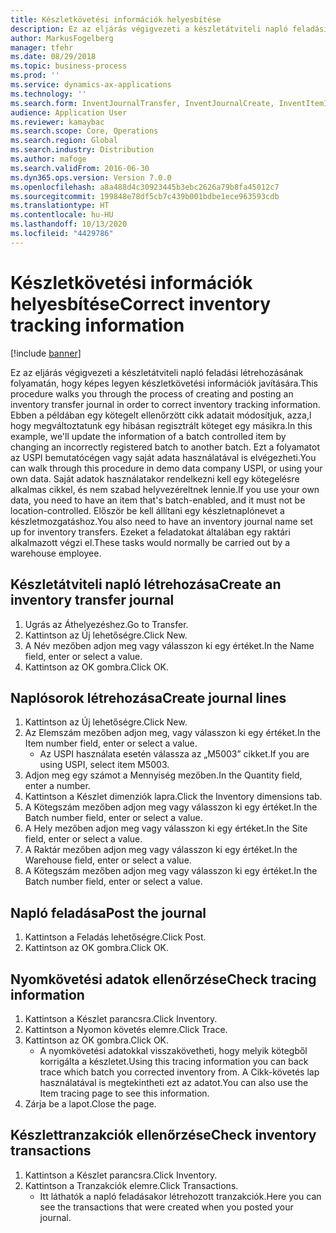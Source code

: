 ```yaml
---
title: Készletkövetési információk helyesbítése
description: Ez az eljárás végigvezeti a készletátviteli napló feladási létrehozásának folyamatán, hogy képes legyen készletkövetési információk javítására.
author: MarkusFogelberg
manager: tfehr
ms.date: 08/29/2018
ms.topic: business-process
ms.prod: ''
ms.service: dynamics-ax-applications
ms.technology: ''
ms.search.form: InventJournalTransfer, InventJournalCreate, InventItemIdLookupSimple, InventBatchIdLookup, InventLocationIdLookup, InventDimTracking, InventTrans
audience: Application User
ms.reviewer: kamaybac
ms.search.scope: Core, Operations
ms.search.region: Global
ms.search.industry: Distribution
ms.author: mafoge
ms.search.validFrom: 2016-06-30
ms.dyn365.ops.version: Version 7.0.0
ms.openlocfilehash: a8a488d4c30923445b3ebc2626a79b8fa45012c7
ms.sourcegitcommit: 199848e78df5cb7c439b001bdbe1ece963593cdb
ms.translationtype: HT
ms.contentlocale: hu-HU
ms.lasthandoff: 10/13/2020
ms.locfileid: "4429786"
---
```

# <a name="correct-inventory-tracking-information"></a><span data-ttu-id="1118b-103">Készletkövetési információk helyesbítése</span><span class="sxs-lookup"><span data-stu-id="1118b-103">Correct inventory tracking information</span></span>

[!include [banner](../../includes/banner.md)]

<span data-ttu-id="1118b-104">Ez az eljárás végigvezeti a készletátviteli napló feladási létrehozásának folyamatán, hogy képes legyen készletkövetési információk javítására.</span><span class="sxs-lookup"><span data-stu-id="1118b-104">This procedure walks you through the process of creating and posting an inventory transfer journal in order to correct inventory tracking information.</span></span> <span data-ttu-id="1118b-105">Ebben a példában egy kötegelt ellenőrzött cikk adatait módosítjuk, azza,l hogy megváltoztatunk egy hibásan regisztrált köteget egy másikra.</span><span class="sxs-lookup"><span data-stu-id="1118b-105">In this example, we'll update the information of a batch controlled item by changing an incorrectly registered batch to another batch.</span></span> <span data-ttu-id="1118b-106">Ezt a folyamatot az USPI bemutatócégen vagy saját adata használatával is elvégezheti.</span><span class="sxs-lookup"><span data-stu-id="1118b-106">You can walk through this procedure in demo data company USPI, or using your own data.</span></span> <span data-ttu-id="1118b-107">Saját adatok használatakor rendelkezni kell egy kötegelésre alkalmas cikkel, és nem szabad helyvezéreltnek lennie.</span><span class="sxs-lookup"><span data-stu-id="1118b-107">If you use your own data, you need to have an item that's batch-enabled, and it must not be location-controlled.</span></span> <span data-ttu-id="1118b-108">Először be kell állítani egy készletnaplónevet a készletmozgatáshoz.</span><span class="sxs-lookup"><span data-stu-id="1118b-108">You also need to have an inventory journal name set up for inventory transfers.</span></span> <span data-ttu-id="1118b-109">Ezeket a feladatokat általában egy raktári alkalmazott végzi el.</span><span class="sxs-lookup"><span data-stu-id="1118b-109">These tasks would normally be carried out by a warehouse employee.</span></span>


## <a name="create-an-inventory-transfer-journal"></a><span data-ttu-id="1118b-110">Készletátviteli napló létrehozása</span><span class="sxs-lookup"><span data-stu-id="1118b-110">Create an inventory transfer journal</span></span>
1. <span data-ttu-id="1118b-111">Ugrás az Áthelyezéshez.</span><span class="sxs-lookup"><span data-stu-id="1118b-111">Go to Transfer.</span></span>
2. <span data-ttu-id="1118b-112">Kattintson az Új lehetőségre.</span><span class="sxs-lookup"><span data-stu-id="1118b-112">Click New.</span></span>
3. <span data-ttu-id="1118b-113">A Név mezőben adjon meg vagy válasszon ki egy értéket.</span><span class="sxs-lookup"><span data-stu-id="1118b-113">In the Name field, enter or select a value.</span></span>
4. <span data-ttu-id="1118b-114">Kattintson az OK gombra.</span><span class="sxs-lookup"><span data-stu-id="1118b-114">Click OK.</span></span>

## <a name="create-journal-lines"></a><span data-ttu-id="1118b-115">Naplósorok létrehozása</span><span class="sxs-lookup"><span data-stu-id="1118b-115">Create journal lines</span></span>
1. <span data-ttu-id="1118b-116">Kattintson az Új lehetőségre.</span><span class="sxs-lookup"><span data-stu-id="1118b-116">Click New.</span></span>
2. <span data-ttu-id="1118b-117">Az Elemszám mezőben adjon meg, vagy válasszon ki egy értéket.</span><span class="sxs-lookup"><span data-stu-id="1118b-117">In the Item number field, enter or select a value.</span></span>
    * <span data-ttu-id="1118b-118">Az USPI használata esetén válassza az „M5003” cikket.</span><span class="sxs-lookup"><span data-stu-id="1118b-118">If you are using USPI, select item M5003.</span></span>  
3. <span data-ttu-id="1118b-119">Adjon meg egy számot a Mennyiség mezőben.</span><span class="sxs-lookup"><span data-stu-id="1118b-119">In the Quantity field, enter a number.</span></span>
4. <span data-ttu-id="1118b-120">Kattintson a Készlet dimenziók lapra.</span><span class="sxs-lookup"><span data-stu-id="1118b-120">Click the Inventory dimensions tab.</span></span>
5. <span data-ttu-id="1118b-121">A Kötegszám mezőben adjon meg vagy válasszon ki egy értéket.</span><span class="sxs-lookup"><span data-stu-id="1118b-121">In the Batch number field, enter or select a value.</span></span>
6. <span data-ttu-id="1118b-122">A Hely mezőben adjon meg vagy válasszon ki egy értéket.</span><span class="sxs-lookup"><span data-stu-id="1118b-122">In the Site field, enter or select a value.</span></span>
7. <span data-ttu-id="1118b-123">A Raktár mezőben adjon meg vagy válasszon ki egy értéket.</span><span class="sxs-lookup"><span data-stu-id="1118b-123">In the Warehouse field, enter or select a value.</span></span>
8. <span data-ttu-id="1118b-124">A Kötegszám mezőben adjon meg vagy válasszon ki egy értéket.</span><span class="sxs-lookup"><span data-stu-id="1118b-124">In the Batch number field, enter or select a value.</span></span>

## <a name="post-the-journal"></a><span data-ttu-id="1118b-125">Napló feladása</span><span class="sxs-lookup"><span data-stu-id="1118b-125">Post the journal</span></span>
1. <span data-ttu-id="1118b-126">Kattintson a Feladás lehetőségre.</span><span class="sxs-lookup"><span data-stu-id="1118b-126">Click Post.</span></span>
2. <span data-ttu-id="1118b-127">Kattintson az OK gombra.</span><span class="sxs-lookup"><span data-stu-id="1118b-127">Click OK.</span></span>

## <a name="check-tracing-information"></a><span data-ttu-id="1118b-128">Nyomkövetési adatok ellenőrzése</span><span class="sxs-lookup"><span data-stu-id="1118b-128">Check tracing information</span></span>
1. <span data-ttu-id="1118b-129">Kattintson a Készlet parancsra.</span><span class="sxs-lookup"><span data-stu-id="1118b-129">Click Inventory.</span></span>
2. <span data-ttu-id="1118b-130">Kattintson a Nyomon követés elemre.</span><span class="sxs-lookup"><span data-stu-id="1118b-130">Click Trace.</span></span>
3. <span data-ttu-id="1118b-131">Kattintson az OK gombra.</span><span class="sxs-lookup"><span data-stu-id="1118b-131">Click OK.</span></span>
    * <span data-ttu-id="1118b-132">A nyomkövetési adatokkal visszakövetheti, hogy melyik kötegből korrigálta a készletet.</span><span class="sxs-lookup"><span data-stu-id="1118b-132">Using this tracing information you can back trace which batch you corrected inventory from.</span></span>  <span data-ttu-id="1118b-133">A Cikk-követés lap használatával is megtekintheti ezt az adatot.</span><span class="sxs-lookup"><span data-stu-id="1118b-133">You can also use the Item tracing page to see this information.</span></span>  
4. <span data-ttu-id="1118b-134">Zárja be a lapot.</span><span class="sxs-lookup"><span data-stu-id="1118b-134">Close the page.</span></span>

## <a name="check-inventory-transactions"></a><span data-ttu-id="1118b-135">Készlettranzakciók ellenőrzése</span><span class="sxs-lookup"><span data-stu-id="1118b-135">Check inventory transactions</span></span>
1. <span data-ttu-id="1118b-136">Kattintson a Készlet parancsra.</span><span class="sxs-lookup"><span data-stu-id="1118b-136">Click Inventory.</span></span>
2. <span data-ttu-id="1118b-137">Kattintson a Tranzakciók elemre.</span><span class="sxs-lookup"><span data-stu-id="1118b-137">Click Transactions.</span></span>
    * <span data-ttu-id="1118b-138">Itt láthatók a napló feladásakor létrehozott tranzakciók.</span><span class="sxs-lookup"><span data-stu-id="1118b-138">Here you can see the transactions that were created when you posted your journal.</span></span>   

